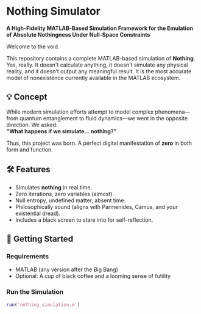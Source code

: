 # Nothing Simulator

**A High-Fidelity MATLAB-Based Simulation Framework for the Emulation of Absolute Nothingness Under Null-Space Constraints**

Welcome to the void.

This repository contains a complete MATLAB-based simulation of **Nothing**. Yes, really. It doesn't calculate anything, it doesn't simulate any physical reality, and it doesn't output any meaningful result. It is the most accurate model of nonexistence currently available in the MATLAB ecosystem.

## 💡 Concept

While modern simulation efforts attempt to model complex phenomena—from quantum entanglement to fluid dynamics—we went in the opposite direction. We asked:  
**"What happens if we simulate... nothing?"**

Thus, this project was born. A perfect digital manifestation of **zero** in both form and function.

## 🛠 Features

- Simulates **nothing** in real time.
- Zero iterations, zero variables (almost).
- Null entropy, undefined matter, absent time.
- Philosophically sound (aligns with Parmenides, Camus, and your existential dread).
- Includes a black screen to stare into for self-reflection.

## 🧪 Getting Started

### Requirements

- MATLAB (any version after the Big Bang)
- Optional: A cup of black coffee and a looming sense of futility

### Run the Simulation

```matlab
run('nothing_simulation.m')
